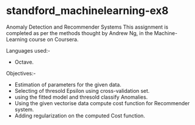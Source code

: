 # standford_machinelearning-ex8
Anomaly Detection and Recommender Systems
This assignment is completed as per the methods thought by Andrew Ng, in the Machine-Learning course on Coursera.

Languages used:-
* Octave.

Objectives:-
* Estimation of parameters for the given data.
* Selecting of thresold Epsilon using cross-validation set.
* using the fitted model and thresold classify Anomalies.
* Using the given vectorise data compute cost function for Recommender system.
* Adding regularization on the computed Cost function.
